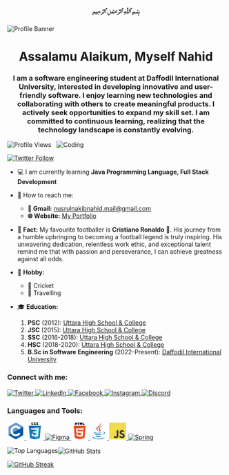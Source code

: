 <h5 align="center"><b> بِسْمِ ٱللَّٰهِ ٱلرَّحْمَٰنِ ٱلرَّحِيمِ </b></h5>               

![Profile Banner](https://github.com/nusrulnakibnahid/nusrulnakibnahid/assets/105875914/fa591b5b-7f9a-4dbc-9971-4dd050facf9b)

<h1 align="center">Assalamu Alaikum, Myself Nahid</h1>
<h3 align="center">
  I am a software engineering student at Daffodil International University, interested in developing innovative and user-friendly software. I enjoy learning new technologies and collaborating with others to create meaningful products. I actively seek opportunities to expand my skill set. I am committed to continuous learning, realizing that the technology landscape is constantly evolving.
</h3>

<img align="right" alt="Coding" width="390" src="https://camo.githubusercontent.com/7de37139d0b4c1ce40865e799b446c0e963a3dd8fb68d239707237c40604fa3d/68747470733a2f2f63646e2e6472696262626c652e636f6d2f75736572732f3733303730332f73637265656e73686f74732f363538313234332f6176656e746f2e676966">

<p align="left"> 
  <img src="https://komarev.com/ghpvc/?username=nusrulnakibnahid&label=Profile%20views&color=0e75b6&style=flat" alt="Profile Views" /> 
</p>

<p align="left"> 
  <a href="https://twitter.com/nakib_nahid" target="_blank">
    <img src="https://img.shields.io/twitter/follow/nakib_nahid?logo=twitter&style=for-the-badge" alt="Twitter Follow" />
  </a> 
</p>

- 💻 I am currently learning **Java Programming Language, Full Stack Development**

- 🔗 How to reach me:
  - **📧 Gmail:** [nusrulnakibnahid.mail@gmail.com](mailto:nusrulnakibnahid.mail@gmail.com)
  - **🌐 Website:** [My Portfolio](https://nusrulnakibnahid.github.io/My-Portfolio-Website/)

- 🧾 **Fact:** My favourite footballer is **Cristiano Ronaldo** 🐐. His journey from a humble upbringing to becoming a football legend is truly inspiring. His unwavering dedication, relentless work ethic, and exceptional talent remind me that with passion and perseverance, I can achieve greatness against all odds.

- 🎯 **Hobby:** 
  - 🏏 Cricket 
  - 🧳 Travelling

- 🎓 **Education:**
  1. **PSC** (2012): [Uttara High School & College](https://en.wikipedia.org/wiki/Uttara_High_School_and_College)
  2. **JSC** (2015): [Uttara High School & College](https://en.wikipedia.org/wiki/Uttara_High_School_and_College)
  3. **SSC** (2016-2018): [Uttara High School & College](https://en.wikipedia.org/wiki/Uttara_High_School_and_College)
  4. **HSC** (2018-2020): [Uttara High School & College](https://en.wikipedia.org/wiki/Uttara_High_School_and_College)
  5. **B.Sc in Software Engineering** (2022-Present): [Daffodil International University](https://daffodilvarsity.edu.bd/)

<h3 align="left">Connect with me:</h3>
<p align="left">
  <a href="https://twitter.com/nakib_nahid" target="_blank">
    <img align="center" src="https://raw.githubusercontent.com/rahuldkjain/github-profile-readme-generator/master/src/images/icons/Social/twitter.svg" alt="Twitter" height="30" width="40" />
  </a>
  <a href="https://linkedin.com/in/nakib-nahid" target="_blank">
    <img align="center" src="https://raw.githubusercontent.com/rahuldkjain/github-profile-readme-generator/master/src/images/icons/Social/linked-in-alt.svg" alt="LinkedIn" height="30" width="40" />
  </a>
  <a href="https://fb.com/nakibnahid.restricted" target="_blank">
    <img align="center" src="https://raw.githubusercontent.com/rahuldkjain/github-profile-readme-generator/master/src/images/icons/Social/facebook.svg" alt="Facebook" height="30" width="40" />
  </a>
  <a href="https://instagram.com/_nahid_xd_" target="_blank">
    <img align="center" src="https://raw.githubusercontent.com/rahuldkjain/github-profile-readme-generator/master/src/images/icons/Social/instagram.svg" alt="Instagram" height="30" width="40" />
  </a>
  <a href="https://discord.gg/nahid_restricted" target="_blank">
    <img align="center" src="https://raw.githubusercontent.com/rahuldkjain/github-profile-readme-generator/master/src/images/icons/Social/discord.svg" alt="Discord" height="30" width="40" />
  </a>
</p>

<h3 align="left">Languages and Tools:</h3>
<p align="left"> 
  <a href="https://www.cprogramming.com/" target="_blank" rel="noreferrer"> 
    <img src="https://raw.githubusercontent.com/devicons/devicon/master/icons/c/c-original.svg" alt="C" width="40" height="40"/> 
  </a> 
  <a href="https://www.w3schools.com/css/" target="_blank" rel="noreferrer"> 
    <img src="https://raw.githubusercontent.com/devicons/devicon/master/icons/css3/css3-original-wordmark.svg" alt="CSS3" width="40" height="40"/> 
  </a> 
  <a href="https://www.figma.com/" target="_blank" rel="noreferrer"> 
    <img src="https://www.vectorlogo.zone/logos/figma/figma-icon.svg" alt="Figma" width="40" height="40"/> 
  </a> 
  <a href="https://www.w3.org/html/" target="_blank" rel="noreferrer"> 
    <img src="https://raw.githubusercontent.com/devicons/devicon/master/icons/html5/html5-original-wordmark.svg" alt="HTML5" width="40" height="40"/> 
  </a> 
  <a href="https://www.java.com" target="_blank" rel="noreferrer"> 
    <img src="https://raw.githubusercontent.com/devicons/devicon/master/icons/java/java-original.svg" alt="Java" width="40" height="40"/> 
  </a> 
  <a href="https://developer.mozilla.org/en-US/docs/Web/JavaScript" target="_blank" rel="noreferrer"> 
    <img src="https://raw.githubusercontent.com/devicons/devicon/master/icons/javascript/javascript-original.svg" alt="JavaScript" width="40" height="40"/> 
  </a> 
  <a href="https://spring.io/" target="_blank" rel="noreferrer"> 
    <img src="https://www.vectorlogo.zone/logos/springio/springio-icon.svg" alt="Spring" width="40" height="40"/> 
  </a> 
</p>

<p>
  <img align="left" src="https://github-readme-stats.vercel.app/api/top-langs?username=nusrulnakibnahid&show_icons=true&locale=en&layout=compact" alt="Top Languages" />
</p>

<p>
  <img align="center" src="https://github-readme-stats.vercel.app/api?username=nusrulnakibnahid&show_icons=true&locale=en" alt="GitHub Stats" />
</p>

<a href="https://git.io/streak-stats">
  <img src="https://github-readme-streak-stats.herokuapp.com?user=nusrulnakibnahid&theme=transparent&card_width=550" alt="GitHub Streak" />
</a>
